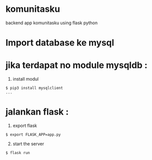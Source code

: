# komunitasku
backend app komunitasku using flask python

# Import database ke mysql

# jika terdapat no module mysqldb  :
1. install modul 
```
$ pip3 install mysqlclient
...
```
# jalankan flask  :
1. export flask
```
$ export FLASK_APP=app.py
```

2. start the server
```
$ flask run
```



